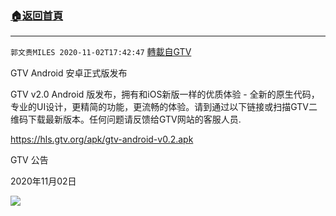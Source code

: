 ﻿###  [:house:返回首頁](https://github.com/ourhimalayas/txt)
---

`郭文贵MILES 2020-11-02T17:42:47` [轉載自GTV](https://gtv.org/web/#/UserInfo/5e596957357cc612d35a8044)

GTV Android 安卓正式版发布

GTV v2.0 Android 版发布，拥有和iOS新版一样的优质体验 - 全新的原生代码，专业的UI设计，更精简的功能，更流畅的体验。请到通过以下链接或扫描GTV二维码下载最新版本。任何问题请反馈给GTV网站的客服人员.

https://hls.gtv.org/apk/gtv-android-v0.2.apk

GTV 公告

2020年11月02日

![](https://filegroup.gtv.org/cdn-cgi/image/width=600/https://filegroup.gtv.org/group4/default/20201102/17/42/0/1039fb8a19705b450f4bf1cdf83cd36a.png)
